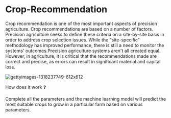 # Crop-Recommendation
Crop recommendation is one of the most important aspects of precision agriculture. Crop recommendations are based on a number of factors.
Precision agriculture seeks to define these criteria on a site-by-site basis in order to address crop selection issues. While the "site-specific" methodology has improved performance, there is still a need to monitor the systems' outcomes.Precision agriculture systems aren't all created equal. 
However, in agriculture, it is critical that the recommendations made are correct and precise, as errors can result in significant material and capital loss.


![gettyimages-1318237749-612x612](https://user-images.githubusercontent.com/63738852/163574176-5bb45562-aa53-43a3-9c84-6eea5b795d9a.jpg)




How does it work ❓

Complete all the parameters and the machine learning model will predict the most suitable crops to grow in a particular farm based on various parameters.
